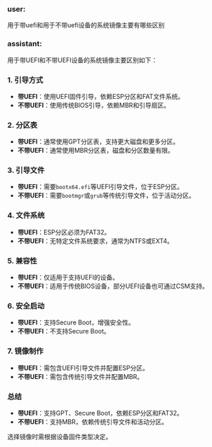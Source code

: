 ### user: 

用于带uefi和用于不带uefi设备的系统镜像主要有哪些区别

### assistant: 

用于带UEFI和不带UEFI设备的系统镜像主要区别如下：

### 1. 引导方式
- **带UEFI**：使用UEFI固件引导，依赖ESP分区和FAT文件系统。
- **不带UEFI**：使用传统BIOS引导，依赖MBR和引导扇区。

### 2. 分区表
- **带UEFI**：通常使用GPT分区表，支持更大磁盘和更多分区。
- **不带UEFI**：通常使用MBR分区表，磁盘和分区数量有限。

### 3. 引导文件
- **带UEFI**：需要`bootx64.efi`等UEFI引导文件，位于ESP分区。
- **不带UEFI**：需要`bootmgr`或`grub`等传统引导文件，位于活动分区。

### 4. 文件系统
- **带UEFI**：ESP分区必须为FAT32。
- **不带UEFI**：无特定文件系统要求，通常为NTFS或EXT4。

### 5. 兼容性
- **带UEFI**：仅适用于支持UEFI的设备。
- **不带UEFI**：适用于传统BIOS设备，部分UEFI设备也可通过CSM支持。

### 6. 安全启动
- **带UEFI**：支持Secure Boot，增强安全性。
- **不带UEFI**：不支持Secure Boot。

### 7. 镜像制作
- **带UEFI**：需包含UEFI引导文件并配置ESP分区。
- **不带UEFI**：需包含传统引导文件并配置MBR。

### 总结
- **带UEFI**：支持GPT、Secure Boot，依赖ESP分区和FAT32。
- **不带UEFI**：支持MBR，依赖传统引导文件和活动分区。

选择镜像时需根据设备固件类型决定。